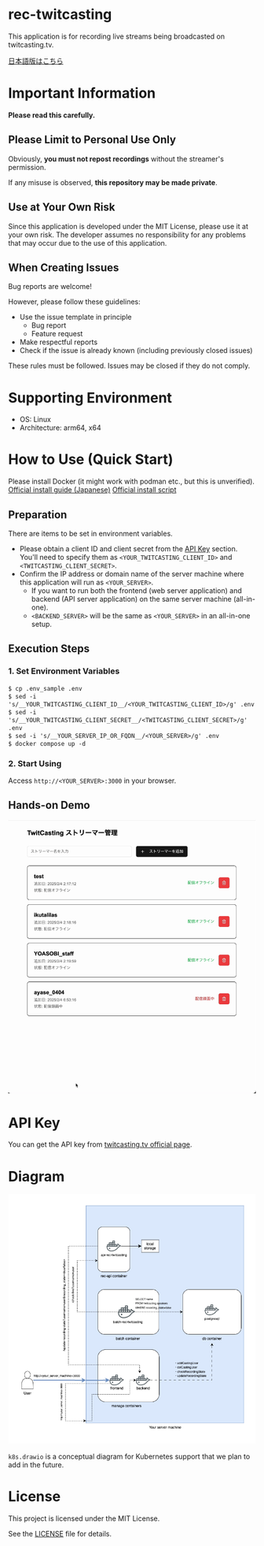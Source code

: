 # rec-twitcasting

This application is for recording live streams being broadcasted on twitcasting.tv.

[日本語版はこちら](README_ja.md)

# Important Information

**Please read this carefully.**

## Please Limit to Personal Use Only

Obviously, **you must not repost recordings** without the streamer's permission.

If any misuse is observed, **this repository may be made private**.

## Use at Your Own Risk

Since this application is developed under the MIT License, please use it at your own risk.
The developer assumes no responsibility for any problems that may occur due to the use of this application.

## When Creating Issues

Bug reports are welcome!

However, please follow these guidelines:

- Use the issue template in principle
  - Bug report
  - Feature request
- Make respectful reports
- Check if the issue is already known (including previously closed issues)

These rules must be followed.
Issues may be closed if they do not comply.

# Supporting Environment

- OS: Linux
- Architecture: arm64, x64

# How to Use (Quick Start)

Please install Docker (it might work with podman etc., but this is unverified).
[Official install guide (Japanese)](https://docs.docker.jp/linux/step_one.html)
[Official install script](https://github.com/docker/docker-install)

## Preparation

There are items to be set in environment variables.

- Please obtain a client ID and client secret from the [API Key](#api-key) section. You'll need to specify them as `<YOUR_TWITCASTING_CLIENT_ID>` and `<TWITCASTING_CLIENT_SECRET>`.
- Confirm the IP address or domain name of the server machine where this application will run as `<YOUR_SERVER>`.
  - If you want to run both the frontend (web server application) and backend (API server application) on the same server machine (all-in-one).
  - `<BACKEND_SERVER>` will be the same as `<YOUR_SERVER>` in an all-in-one setup.

## Execution Steps

### 1. Set Environment Variables
```shell
$ cp .env_sample .env
$ sed -i 's/__YOUR_TWITCASTING_CLIENT_ID__/<YOUR_TWITCASTING_CLIENT_ID>/g' .env
$ sed -i 's/__YOUR_TWITCASTING_CLIENT_SECRET__/<TWITCASTING_CLIENT_SECRET>/g' .env
$ sed -i 's/__YOUR_SERVER_IP_OR_FQDN__/<YOUR_SERVER>/g' .env
$ docker compose up -d
```

### 2. Start Using

Access `http://<YOUR_SERVER>:3000` in your browser.

## Hands-on Demo

![Hands-on Demo](hands_on.gif)

# API Key

You can get the API key from [twitcasting.tv official page](https://twitcasting.tv/developerapp.php).

# Diagram

![Docker Compose Diagram](docker-compose.drawio.png)

`k8s.drawio` is a conceptual diagram for Kubernetes support that we plan to add in the future.

# License

This project is licensed under the MIT License.

See the [LICENSE](LICENSE) file for details.
